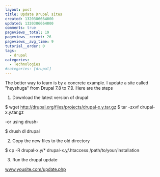 ```yaml
---
layout: post
title: Update Drupal sites
created: 1320386664000
updated: 1320386664000
comments: true
pageviews__total: 19
pageviews__recent: 26
pageviews__avg_time: 9
tutorial__order: 0
tags:
  - drupal
categories:
  - Technologies
#categories: [drupal]
---
```

The better way to learn is by a concrete example. I update a site called "heyshuga" from Drupal 7.8 to 7.9. Here are the steps

<!--More-->

1. Download the latest version of drupal

$ wget http://drupal.org/files/projects/drupal-x.y.tar.gz
$ tar -zxvf drupal-x.y.tar.gz

-or using drush-

$ drush dl drupal

2. Copy the new files to the old directory

$ cp -R drupal-x.y/* drupal-x.y/.htaccess /path/to/your/installation


3. Run the drupal update

www.yousite.com/update.php
